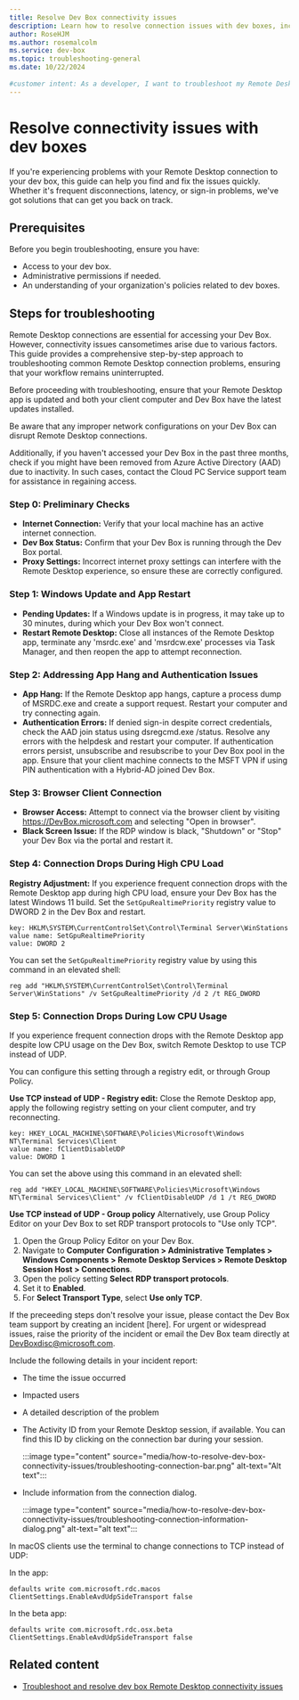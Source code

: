 ```yaml
---  
title: Resolve Dev Box connectivity issues    
description: Learn how to resolve connection issues with dev boxes, including disconnections and sign-in problems, to maintain a stable workflow.
author: RoseHJM    
ms.author: rosemalcolm  
ms.service: dev-box    
ms.topic: troubleshooting-general    
ms.date: 10/22/2024
  
#customer intent: As a developer, I want to troubleshoot my Remote Desktop connection issues with dev boxes so that I can maintain a stable and efficient workflow.    
---  
```

  
# Resolve connectivity issues with dev boxes  
  
If you're experiencing problems with your Remote Desktop connection to your dev box, this guide can help you find and fix the issues quickly. Whether it's frequent disconnections, latency, or sign-in problems, we've got solutions that can get you back on track.  
  
## Prerequisites  
  
Before you begin troubleshooting, ensure you have:  
  
- Access to your dev box.  
- Administrative permissions if needed.  
- An understanding of your organization's policies related to dev boxes.  

## Steps for troubleshooting 
  
Remote Desktop connections are essential for accessing your Dev Box. However, connectivity issues cansometimes arise due to various factors. This guide provides a comprehensive step-by-step approach to troubleshooting common Remote Desktop connection problems, ensuring that your workflow remains uninterrupted.
 
Before proceeding with troubleshooting, ensure that your Remote Desktop app is updated and both your client computer and Dev Box have the latest updates installed. 

Be aware that any improper network configurations on your Dev Box can disrupt Remote Desktop connections. 

Additionally, if you haven't accessed your Dev Box in the past three months, check if you might have been removed from Azure Active Directory (AAD) due to inactivity. In such cases, contact the Cloud PC Service support team for assistance in regaining access.

### Step 0: Preliminary Checks
- **Internet Connection:** Verify that your local machine has an active internet connection.
- **Dev Box Status:** Confirm that your Dev Box is running through the Dev Box portal.
- **Proxy Settings:** Incorrect internet proxy settings can interfere with the Remote Desktop experience, so ensure these are correctly configured.

### Step 1: Windows Update and App Restart
- **Pending Updates:** If a Windows update is in progress, it may take up to 30 minutes, during which your Dev Box won't connect.
- **Restart Remote Desktop:** Close all instances of the Remote Desktop app, terminate any 'msrdc.exe' and 'msrdcw.exe' processes via Task Manager, and then reopen the app to attempt reconnection.

### Step 2: Addressing App Hang and Authentication Issues
- **App Hang:** If the Remote Desktop app hangs, capture a process dump of MSRDC.exe and create a support request. Restart your computer and try connecting again.
- **Authentication Errors:** If denied sign-in despite correct credentials, check the AAD join status using dsregcmd.exe /status. Resolve any errors with the helpdesk and restart your computer. If authentication errors persist, unsubscribe and resubscribe to your Dev Box pool in the app. Ensure that your client machine connects to the MSFT VPN if using PIN authentication with a Hybrid-AD joined Dev Box.

### Step 3: Browser Client Connection
- **Browser Access:** Attempt to connect via the browser client by visiting https://DevBox.microsoft.com and selecting "Open in browser".
- **Black Screen Issue:** If the RDP window is black, "Shutdown" or "Stop" your Dev Box via the portal and restart it.

### Step 4: Connection Drops During High CPU Load
**Registry Adjustment:** If you experience frequent connection drops with the Remote Desktop app during high CPU load, ensure your Dev Box has the latest Windows 11 build. Set the `SetGpuRealtimePriority` registry value to DWORD 2 in the Dev Box and restart.

```
key: HKLM\SYSTEM\CurrentControlSet\Control\Terminal Server\WinStations
value name: SetGpuRealtimePriority
value: DWORD 2
```

You can set the `SetGpuRealtimePriority` registry value by using this command in an elevated shell:

```
reg add "HKLM\SYSTEM\CurrentControlSet\Control\Terminal Server\WinStations" /v SetGpuRealtimePriority /d 2 /t REG_DWORD
```  

### Step 5: Connection Drops During Low CPU Usage

If you experience frequent connection drops with the Remote Desktop app despite low CPU usage on the Dev Box, switch Remote Desktop to use TCP instead of UDP. 

You can configure this setting through a registry edit, or through Group Policy. 

**Use TCP instead of UDP - Registry edit:** 
Close the Remote Desktop app, apply the following registry setting on your client computer, and try reconnecting.

```
key: HKEY_LOCAL_MACHINE\SOFTWARE\Policies\Microsoft\Windows NT\Terminal Services\Client
value name: fClientDisableUDP
value: DWORD 1
```

You can set the above using this command in an elevated shell:

```
reg add "HKEY_LOCAL_MACHINE\SOFTWARE\Policies\Microsoft\Windows NT\Terminal Services\Client" /v fClientDisableUDP /d 1 /t REG_DWORD
```

**Use TCP instead of UDP - Group policy** 
Alternatively, use Group Policy Editor on your Dev Box to set RDP transport protocols to "Use only TCP".

1. Open the Group Policy Editor on your Dev Box.
2. Navigate to **Computer Configuration > Administrative Templates > Windows Components > Remote Desktop Services > Remote Desktop Session Host > Connections**.
3. Open the policy setting **Select RDP transport protocols**.
4. Set it to **Enabled**.
5. For **Select Transport Type**, select **Use only TCP**.

If the preceeding steps don't resolve your issue, please contact the Dev Box team support by creating an incident [here]. For urgent or widespread issues, raise the priority of the incident or email the Dev Box team directly at DevBoxdisc@microsoft.com. 

Include the following details in your incident report:

- The time the issue occurred
- Impacted users
- A detailed description of the problem
- The Activity ID from your Remote Desktop session, if available. You can find this ID by clicking on the connection bar during your session.

   :::image type="content" source="media/how-to-resolve-dev-box-connectivity-issues/troubleshooting-connection-bar.png" alt-text="Alt text":::

- Include information from the connection dialog.
 
   :::image type="content" source="media/how-to-resolve-dev-box-connectivity-issues/troubleshooting-connection-information-dialog.png" alt-text="alt text":::

In macOS clients use the terminal to change connections to TCP instead of UDP:

In the app:
```
defaults write com.microsoft.rdc.macos ClientSettings.EnableAvdUdpSideTransport false
```

In the beta app:
```
defaults write com.microsoft.rdc.osx.beta ClientSettings.EnableAvdUdpSideTransport false
```


## Related content
- [Troubleshoot and resolve dev box Remote Desktop connectivity issues](how-to-troubleshoot-repair-dev-box.md)
